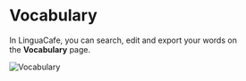 # Vocabulary

In LinguaCafe, you can search, edit and export your words on the **Vocabulary** page.

![Vocabulary](/GithubImages/LibraryCover.jpg)